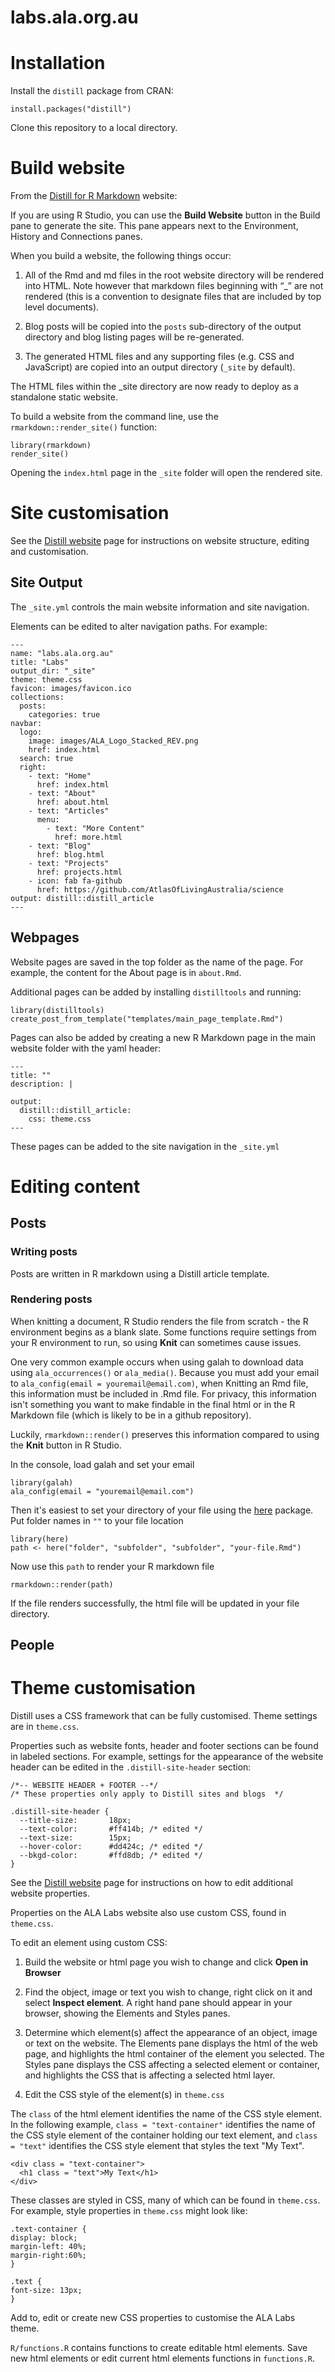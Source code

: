 # labs.ala.org.au

# Installation

Install the `distill` package from CRAN:

``` {r}
install.packages("distill")
```

Clone this repository to a local directory.

# Build website

From the [Distill for R Markdown](https://rstudio.github.io/distill/website.html) website:

If you are using R Studio, you can use the **Build Website** button in the Build pane to generate the site. This pane appears next to the Environment, History and Connections panes.

When you build a website, the following things occur:

1. All of the Rmd and md files in the root website directory will be rendered into HTML. Note however that markdown files beginning with “_” are not rendered (this is a convention to designate files that are included by top level documents).

2. Blog posts will be copied into the `posts` sub-directory of the output directory and blog listing pages will be re-generated.

3. The generated HTML files and any supporting files (e.g. CSS and JavaScript) are copied into an output directory (`_site` by default).

The HTML files within the _site directory are now ready to deploy as a standalone static website.

To build a website from the command line, use the `rmarkdown::render_site()` function:

``` {r}
library(rmarkdown)
render_site()
```

Opening the `index.html` page in the `_site` folder will open the rendered site.

# Site customisation

See the [Distill website](https://rstudio.github.io/distill/website.html) page for instructions on website structure, editing and customisation.

## Site Output

The `_site.yml` controls the main website information and site navigation.

Elements can be edited to alter navigation paths. For example:
```{r, eval = FALSE}
---
name: "labs.ala.org.au"
title: "Labs"
output_dir: "_site"
theme: theme.css
favicon: images/favicon.ico
collections:
  posts:
    categories: true
navbar:
  logo:
    image: images/ALA_Logo_Stacked_REV.png
    href: index.html
  search: true
  right:
    - text: "Home"
      href: index.html
    - text: "About"
      href: about.html
    - text: "Articles"
      menu: 
        - text: "More Content"
          href: more.html
    - text: "Blog"
      href: blog.html
    - text: "Projects"
      href: projects.html
    - icon: fab fa-github
      href: https://github.com/AtlasOfLivingAustralia/science
output: distill::distill_article
---
```

## Webpages

Website pages are saved in the top folder as the name of the page. For example, the content for the About page is in `about.Rmd`.

Additional pages can be added by installing `distilltools` and running:

```{r, eval = FALSE}
library(distilltools)
create_post_from_template("templates/main_page_template.Rmd")
```

Pages can also be added by creating a new R Markdown page in the main website folder with the yaml header:

```{r, eval = FALSE}
---
title: ""
description: |
  
output: 
  distill::distill_article:
    css: theme.css
---
```

These pages can be added to the site navigation in the `_site.yml`


# Editing content

## Posts

### Writing posts

Posts are written in R markdown using a Distill article template.

### Rendering posts

When knitting a document, R Studio renders the file from scratch - the R environment begins as a blank slate. Some functions require settings from your R environment to run, so using **Knit** can sometimes cause issues. 

One very common example occurs when using galah to download data using `ala_occurrences()` or `ala_media()`. Because you must add your email to `ala_config(email = youremail@email.com)`, when Knitting an Rmd file, this information must be included in .Rmd file. For privacy, this information isn't something you want to make findable in the final html or in the R Markdown file (which is likely to be in a github repository).

Luckily, `rmarkdown::render()` preserves this information compared to using the **Knit** button in R Studio.

In the console, load galah and set your email
```{r}
library(galah)
ala_config(email = "youremail@email.com")
```

Then it's easiest to set your directory of your file using the [here](https://github.com/r-lib/here) package. Put folder names in `""` to your file location
```{r}
library(here)
path <- here("folder", "subfolder", "subfolder", "your-file.Rmd")
```

Now use this `path` to render your R markdown file
```{r}
rmarkdown::render(path)
```

If the file renders successfully, the html file will be updated in your file directory. 

## People

# Theme customisation

Distill uses a CSS framework that can be fully customised. Theme settings are in `theme.css`.

Properties such as website fonts, header and footer sections can be found in labeled sections. For example, settings for the appearance of the website header can be edited in the `.distill-site-header` section:

```{r}
/*-- WEBSITE HEADER + FOOTER --*/
/* These properties only apply to Distill sites and blogs  */

.distill-site-header {
  --title-size:       18px;    
  --text-color:       #ff414b; /* edited */
  --text-size:        15px;
  --hover-color:      #dd424c; /* edited */
  --bkgd-color:       #ffd8db; /* edited */
}
```

See the [Distill website](https://rstudio.github.io/distill/website.html) page for instructions on how to edit additional website properties.

Properties on the ALA Labs website also use custom CSS, found in `theme.css`.

To edit an element using custom CSS:

1. Build the website or html page you wish to change and click **Open in Browser**

2. Find the object, image or text you wish to change, right click on it and select **Inspect element**. A right hand pane should appear in your browser, showing the Elements and Styles panes. 

3. Determine which element(s) affect the appearance of an object, image or text on the website. The Elements pane displays the html of the web page, and highlights the html container of the element you selected. The Styles pane displays the CSS affecting a selected element or container, and highlights the CSS that is affecting a selected html layer.

4. Edit the CSS style of the element(s) in `theme.css`

The `class` of the html element identifies the name of the CSS style element. In the following example, `class = "text-container"` identifies the name of the CSS style element of the container holding our text element, and `class = "text"` identifies the CSS style element that styles the text "My Text".

```{html, eval = FALSE}
<div class = "text-container">
  <h1 class = "text">My Text</h1>
</div>
```
These classes are styled in CSS, many of which can be found in `theme.css`. For example, style properties in `theme.css` might look like:

```{css}
.text-container {
display: block;
margin-left: 40%;
margin-right:60%;
}

.text {
font-size: 13px;
}
```

Add to, edit or create new CSS properties to customise the ALA Labs theme.

`R/functions.R` contains functions to create editable html elements. Save new html elements or edit current html elements functions in `functions.R`.